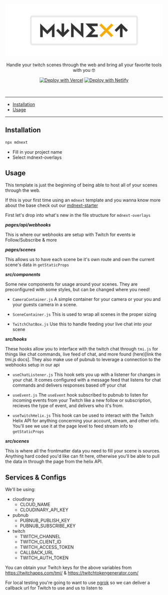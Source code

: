 <!-- markdownlint-disable MD033 MD041 -->

![mdnext](./mdnext.png)

<div align="center">

Handle your twitch scenes through the web and bring all your favorite tools with you 🤓

[![Deploy with Vercel](https://vercel.com/button)](https://vercel.com/import/git?s=https%3A%2F%2Fgithub.com%2Fdomitriusclark%2Fmdnext-overlays)
[![Deploy with Netlify](https://www.netlify.com/img/deploy/button.svg)](https://app.netlify.com/start/deploy?repository=https://github.com/domitriusclark/mdnext-overlays)

<br/>

</div>

---

- [Installation](#installation)
- [Usage](#usage)

---

## Installation

```bash
npx mdnext
```

- Fill in your project name
- Select mdnext-overlays

## Usage

This template is just the beginning of being able to host all of your scenes through the web.

If this is your first time using an `mdnext` template and you wanna know more about the base check out our [mdnext-starter](https://github.com/domitriusclark/mdnext-starter)

First let's drop into what's new in the file structure for `mdnext-overlays`

**_pages/api/webhooks_**

This is where our webhooks are setup with Twitch for events ie Follow/Subscribe & more

**_pages/scenes_**

This allows us to have each scene be it's own route and own the current scene's data in `getStaticProps`

**_src/components_**

Some new components for usage around your scenes. They are preconfigured with some styles, but can be changed where you need!

- `CameraContainer.js`
  A simple container for your camera or your you and your guests camera in a scene.

- `SceneContainer.js`
  This is used to wrap all scenes in the proper sizing

- `TwitchChatBox.js`
  Use this to handle feeding your live chat into your scene

**_src/hooks_**

These hooks allow you to interface with the twitch chat through `tmi.js` for things like chat commands, live feed of chat, and more found (here)[link the tmi.js docs]. They also make use of pubnub to leverage a connection to the webhooks setup in our api

- `useChatListener.js`
  This hook sets you up with a listener for changes in your chat. It comes configured with a message feed that listens for chat commands and delivers responses based off your chat

- `useEvent.js`
  The `useEvent` hook subscribed to pubnub to listen for incoming events from your Twitch like a new follow or subscription, recieves the type of event, and delivers who it's from.

- `useTwitchHelix.js`
  This hook can be used to interact with the Twitch Helix API for anything concerning your account, stream, and other info. You'll see we use it at the page level to feed stream info to `getStaticProps`

**_src/scenes_**

This is where all the frontmatter data you need to fill your scene is sources. Anything hard coded you'd like can fit here, otherwise you'll be able to pull the data in through the page from the helix API.

## Services & Configs

We'll be using:

- cloudinary
  - CLOUD_NAME
  - CLOUDINARY_API_KEY
- pubnub
  - PUBNUB_PUBLISH_KEY
  - PUBNUB_SUBSCRIBE_KEY
- twitch
  - TWITCH_CHANNEL
  - TWITCH_CLIENT_ID
  - TWITCH_ACCESS_TOKEN
  - CALLBACK_URL
  - TWITCH_AUTH_TOKEN

You can obtain your Twitch keys for the above variables from https://twitchapps.com/tmi/ & https://twitchtokengenerator.com/

For local testing you're going to want to use [ngrok](https://ngrok.com/) so we can deliver a callback url for Twitch to use and us to listen to
